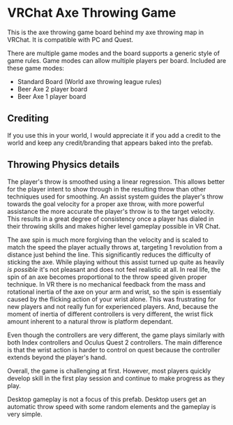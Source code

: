 # VRChat Axe Throwing Game

This is the axe throwing game board behind my axe throwing map in VRChat. It is compatible with PC and Quest.

There are multiple game modes and the board supports a generic style of game rules. Game modes can allow multiple players per board. Included are these game modes:

- Standard Board (World axe throwing league rules)
- Beer Axe 2 player board
- Beer Axe 1 player board

## Crediting

If you use this in your world, I would appreciate it if you add a credit to the world and keep any credit/branding that appears baked into the prefab.

## Throwing Physics details

The player's throw is smoothed using a linear regression. This allows better for the player intent to show through in the resulting throw than other techniques used for smoothing. An assist system guides the player's throw towards the goal velocity for a proper axe throw, with more powerful assistance the more accurate the player's throw is to the target velocity. This results in a great degree of consistency once a player has dialed in their throwing skills and makes higher level gameplay possible in VR Chat.

The axe spin is much more forgiving than the velocity and is scaled to match the speed the player actually throws at, targeting 1 revolution from a distance just behind the line. This significantly reduces the difficulty of sticking the axe. While playing without this assist turned up quite as heavily *is possible* it's not pleasant and does not feel realistic at all. In real life, the spin of an axe becomes proportional to the throw speed given proper technique. In VR there is no mechanical feedback from the mass and rotational inertia of the axe on your arm and wrist, so the spin is essentialy caused by the flicking action of your wrist alone. This was frustrating for new players and not really fun for experienced players. And, because the moment of inertia of different controllers is very different, the wrist flick amount inherent to a natural throw is platform dependant.

Even though the controllers are very different, the game plays similarly with both Index controllers and Oculus Quest 2 controllers. The main difference is that the wrist action is harder to control on quest because the controller extends beyond the player's hand.

Overall, the game is challenging at first. However, most players quickly develop skill in the first play session and continue to make progress as they play.

Desktop gameplay is not a focus of this prefab. Desktop users get an automatic throw speed with some random elements and the gameplay is very simple.
